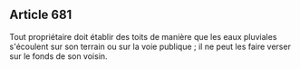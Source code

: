 Article 681
----
Tout propriétaire doit établir des toits de manière que les eaux pluviales
s'écoulent sur son terrain ou sur la voie publique ; il ne peut les faire verser
sur le fonds de son voisin.
